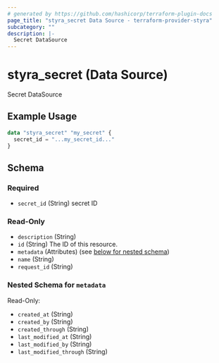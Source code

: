 ```yaml
---
# generated by https://github.com/hashicorp/terraform-plugin-docs
page_title: "styra_secret Data Source - terraform-provider-styra"
subcategory: ""
description: |-
  Secret DataSource
---
```


# styra_secret (Data Source)

Secret DataSource

## Example Usage

```terraform
data "styra_secret" "my_secret" {
  secret_id = "...my_secret_id..."
}
```

<!-- schema generated by tfplugindocs -->
## Schema

### Required

- `secret_id` (String) secret ID

### Read-Only

- `description` (String)
- `id` (String) The ID of this resource.
- `metadata` (Attributes) (see [below for nested schema](#nestedatt--metadata))
- `name` (String)
- `request_id` (String)

<a id="nestedatt--metadata"></a>
### Nested Schema for `metadata`

Read-Only:

- `created_at` (String)
- `created_by` (String)
- `created_through` (String)
- `last_modified_at` (String)
- `last_modified_by` (String)
- `last_modified_through` (String)
